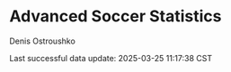 # Advanced Soccer Statistics
Denis Ostroushko

<!-- gfm -->

Last successful data update: 2025-03-25 11:17:38 CST
